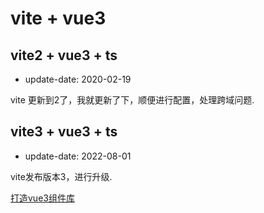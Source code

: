# vite + vue3


## vite2 + vue3 + ts

 - update-date: 2020-02-19

vite 更新到2了，我就更新了下，顺便进行配置，处理跨域问题.


## vite3 + vue3 + ts

 - update-date: 2022-08-01

vite发布版本3，进行升级.

[打造vue3组件库](https://mp.weixin.qq.com/s/_d4mNQQPtqtUHGdL2_ANHQ)
